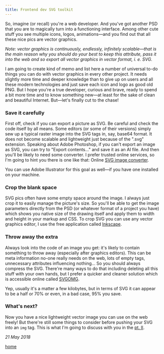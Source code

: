 ```yaml
---
title: Frontend dev SVG toolkit
---
```


So, imagine (or recall) you're a web developer. And you've got another PSD that you are to magically turn into a functioning interface. Among other cute stuff you see multiple icons, logos, animations—and you find out that all these nice pics are vector graphics.

*Note: vector graphics is continuously, endlessly, infinitely scalable—that is the main reason why you should do your best to keep this attribute, pass it into the web and so export all vector graphics in vector format, i. e. SVG.*

I am going to create kind of memo and list here a number of universal to-do things you can do with vector graphics in every other project. It needs slightly more time and deeper knowledge than to give up on users and all these modern technologies and just save each icon and logo as good old PNG. But I hope you're a true developer, curious and brave, ready to spend a bit more time and to know something new—at least for the sake of clean and beautiful Internet. But—let's finally cut to the chase!

### Save it carefully

First off, check if you can export a picture as SVG. Be careful and check the code itself by all means. Some editors (or some of their versions) simply sew up a typical raster image into the SVG tags in, say, base64 format. It does not become scalable and lightweight just because of the ".svg" extension. Speaking about Adobe Photoshop, if you can't export an image as SVG, you can try to "Export contents..." and save it as an AI file. And then you'll be likely to need some converter. I prefer trusted online services, so I'm going to hint you there is one like that: Online <a href="https://image.online-convert.com/convert-to-svg" target="_blank">SVG image converter</a>.

You can use Adobe Illustrator for this goal as well—if you have one installed on your machine.

### Crop the blank space

SVG pics often have some empty space around the image. I always just crop it to easily manage the picture's size. So you'll be able to get the image parameters directly from the PSD (or whatever format of a project you have) which shows you native size of the drawing itself and apply them to width and height in your markup and CSS. To crop SVG you can use any vector graphics editor, I use the free application called <a href="https://inkscape.org/en/" target="_blank">Inkscape</a>.

### Throw away the extra

Always look into the code of an image you get: it's likely to contain something to throw away (especially after graphics editors). This can be meta information no-one really needs on the web, lots of empty tags, unnecessary attributes influencing nothing... So you should always compress the SVG. There're many ways to do that including deleting all this stuff with your own hands, but I prefer a quicker and cleaner solution which is accessible online called <a href="https://jakearchibald.github.io/svgomg/" target="_blank">SVGOMG</a>.

Yep, usually it's a matter a few kilobytes, but in terms of SVG it can appear to be a half or 70% or even, in a bad case, 95% you save.

### What's next?

Now you have a nice lightweight vector image you can use on the web freely! But there're still some things to consider before pushing your SVG into an `img` tag. This is what I'm going to discuss with you in the [pt. II](/frontend-dev-svg-toolkit-pt-2).

*21 May 2018*

[home](/index)

